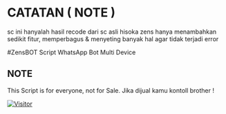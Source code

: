 # CATATAN ( NOTE )
sc ini hanyalah hasil recode dari sc asli hisoka
zens hanya menambahkan sedikit fitur, memperbagus & menyeting banyak hal
agar tidak terjadi error

#ZensBOT
Script WhatsApp Bot Multi Device

## NOTE
This Script is for everyone, not for Sale. Jika dijual kamu kontoll brother !


<a href="https://visitor-badge.glitch.me/badge?page_id=RaaaGH/Albedo-BOT"><img title="Visitor" src="https://visitor-badge.glitch.me/badge?page_id=RaaaGH/Albedo-BOT"></a>
